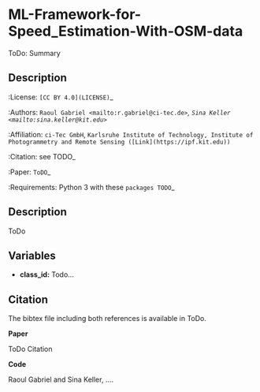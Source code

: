# ML-Framework-for-Speed_Estimation-With-OSM-data
ToDo: Summary


Description
-----------



:License:
    `[CC BY 4.0](LICENSE)`_

:Authors:
    `Raoul Gabriel <mailto:r.gabriel@ci-tec.de>`_, `Sina Keller <mailto:sina.keller@kit.edu>`_

:Affiliation:
    `ci-Tec GmbH`, `Karlsruhe Institute of Technology, Institute of Photogrammetry and Remote Sensing ([Link](https://ipf.kit.edu))`

:Citation:
    see TODO_

:Paper:
    `ToDO`_

:Requirements:
    Python 3 with these `packages TODO`_



## Description

ToDo

## Variables

- **class_id:** Todo... 


## Citation

The bibtex file including both references is available in ToDo.

**Paper**

ToDo Citation



**Code**

Raoul Gabriel and Sina Keller, ....


